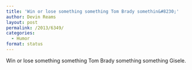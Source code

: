 ```yaml
---
title: 'Win or lose something something Tom Brady somethin&#8230;'
author: Devin Reams
layout: post
permalink: /2013/6349/
categories:
  - Humor
format: status
---
```

Win or lose something something Tom Brady something something Gisele.